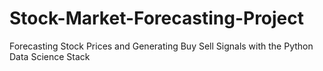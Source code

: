 # Stock-Market-Forecasting-Project
Forecasting Stock Prices and Generating Buy Sell Signals with the Python Data Science Stack
